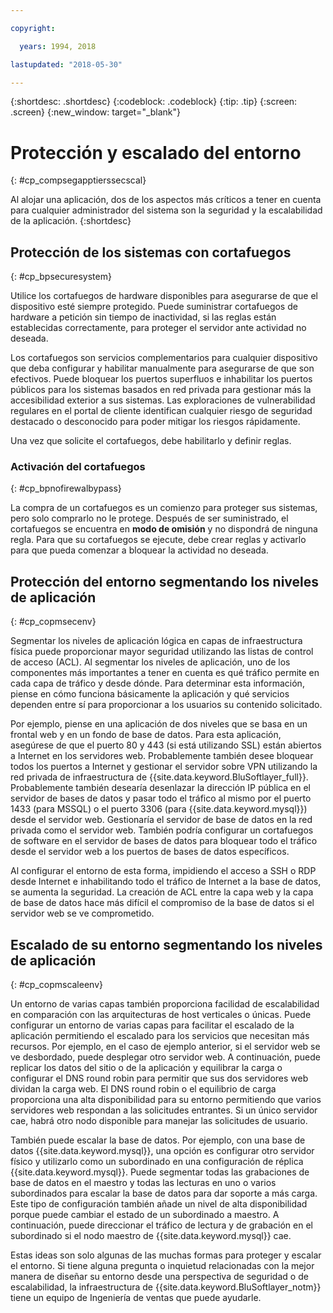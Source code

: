 ```yaml
---

copyright:

  years: 1994, 2018

lastupdated: "2018-05-30"

---
```


{:shortdesc: .shortdesc}
{:codeblock: .codeblock}
{:tip: .tip}
{:screen: .screen}
{:new_window: target="_blank"}

# Protección y escalado del entorno
{: #cp_compsegapptierssecscal}

Al alojar una aplicación, dos de los aspectos más críticos a tener en cuenta para cualquier administrador del sistema son la seguridad y la escalabilidad de la aplicación.
{:shortdesc}

## Protección de los sistemas con cortafuegos
{: #cp_bpsecuresystem}

Utilice los cortafuegos de hardware disponibles para asegurarse de que el dispositivo esté siempre protegido. Puede suministrar cortafuegos de hardware a petición sin tiempo de inactividad, si las reglas están establecidas correctamente, para proteger el servidor ante actividad no deseada.

Los cortafuegos son servicios complementarios para cualquier dispositivo que deba configurar y habilitar manualmente para asegurarse de que son efectivos. Puede bloquear los puertos superfluos e inhabilitar los puertos públicos para los sistemas basados en red privada para gestionar más la accesibilidad exterior a sus sistemas. Las exploraciones de vulnerabilidad regulares en el portal de cliente identifican cualquier riesgo de seguridad destacado o desconocido para poder mitigar los riesgos rápidamente.

Una vez que solicite el cortafuegos, debe habilitarlo y definir reglas.

### Activación del cortafuegos
{: #cp_bpnofirewalbypass}

La compra de un cortafuegos es un comienzo para proteger sus sistemas, pero solo comprarlo no le protege. Después de ser suministrado, el cortafuegos se encuentra en **modo de omisión** y no dispondrá de ninguna regla. Para que su cortafuegos se ejecute, debe crear reglas y activarlo para que pueda comenzar a bloquear la actividad no deseada.


## Protección del entorno segmentando los niveles de aplicación
{: #cp_copmsecenv}

Segmentar los niveles de aplicación lógica en capas de infraestructura física puede proporcionar mayor seguridad utilizando las listas de control de acceso (ACL). Al segmentar los niveles de aplicación, uno de los componentes más importantes a tener en cuenta es qué tráfico permite en cada capa de tráfico y desde dónde. Para determinar esta información, piense en cómo funciona básicamente la aplicación y qué servicios dependen entre sí para proporcionar a los usuarios su contenido solicitado.

Por ejemplo, piense en una aplicación de dos niveles que se basa en un frontal web y en un fondo de base de datos. Para esta aplicación, asegúrese de que el puerto 80 y 443 (si está utilizando SSL) están abiertos a Internet en los servidores web. Probablemente también desee bloquear todos los puertos a Internet y gestionar el servidor sobre VPN utilizando la red privada de infraestructura de {{site.data.keyword.BluSoftlayer_full}}. Probablemente también desearía desenlazar la dirección IP pública en el servidor de bases de datos y pasar todo el tráfico al mismo por el puerto 1433 (para MSSQL) o el puerto 3306 (para {{site.data.keyword.mysql}}) desde el servidor web. Gestionaría el servidor de base de datos en la red privada como el servidor web. También podría configurar un cortafuegos de software en el servidor de bases de datos para bloquear todo el tráfico desde el servidor web a los puertos de bases de datos específicos.

Al configurar el entorno de esta forma, impidiendo el acceso a SSH o RDP desde Internet e inhabilitando todo el tráfico de Internet a la base de datos, se aumenta la seguridad. La creación de ACL entre la capa web y la capa de base de datos hace más difícil el compromiso de la base de datos si el servidor web se ve comprometido.

## Escalado de su entorno segmentando los niveles de aplicación
{: #cp_copmscaleenv}

Un entorno de varias capas también proporciona facilidad de escalabilidad en comparación con las arquitecturas de host verticales o únicas. Puede configurar un entorno de varias capas para facilitar el escalado de la aplicación permitiendo el escalado para los servicios que necesitan más recursos. Por ejemplo, en el caso de ejemplo anterior, si el servidor web se ve desbordado, puede desplegar otro servidor web. A continuación, puede replicar los datos del sitio o de la aplicación y equilibrar la carga o configurar el DNS round robin para permitir que sus dos servidores web dividan la carga web. El DNS round robin o el equilibrio de carga proporciona una alta disponibilidad para su entorno permitiendo que varios servidores web respondan a las solicitudes entrantes. Si un único servidor cae, habrá otro nodo disponible para manejar las solicitudes de usuario.

También puede escalar la base de datos. Por ejemplo, con una base de datos {{site.data.keyword.mysql}}, una opción es configurar otro servidor físico y utilizarlo como un subordinado en una configuración de réplica {{site.data.keyword.mysql}}.  Puede segmentar todas las grabaciones de base de datos en el maestro y todas las lecturas en uno o varios subordinados para escalar la base de datos para dar soporte a más carga. Este tipo de configuración también añade un nivel de alta disponibilidad porque puede cambiar el estado de un subordinado a maestro. A continuación, puede direccionar el tráfico de lectura y de grabación en el subordinado si el nodo maestro de {{site.data.keyword.mysql}} cae.

Estas ideas son solo algunas de las muchas formas para proteger y escalar el entorno. Si tiene alguna pregunta o inquietud relacionadas con la mejor manera de diseñar su entorno desde una perspectiva de seguridad o de escalabilidad, la infraestructura de {{site.data.keyword.BluSoftlayer_notm}} tiene un equipo de Ingeniería de ventas que puede ayudarle.
